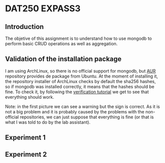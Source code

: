 # DAT250 EXPASS3
## Introduction
The objetive of this assignment is to understand how to use mongodb to perform basic CRUD operations as well as aggregation.

## Validation of the installation package
I am using ArchLinux, so there is no official support for mongodb, but [AUR](https://aur.archlinux.org/) repository provides de package from Ubuntu. At the moment of installing it, the repository installer of ArchLinux checks by default the sha256 hashes, so if mongodb was installed correctly, it means that the hashes should be fine. To check it, by following the [verification tutorial](https://www.mongodb.com/docs/manual/tutorial/verify-mongodb-packages/) we get to see that everything should work.
[](imgs/verificationWithWarning.png)
[](imgs/verifyChecksum.png)

Note: in the first picture we can see a warning but the sign is correct. As it is not a big problem and it is probably caused by the problems with the non-official repositories, we can just suppose that everything is fine (or that is what I was told to do by the lab assistant).

## Experiment 1

## Experiment 2
